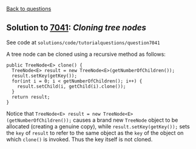 [Back to questions](../README.md)

## Solution to [7041](../questions/7041.md): *Cloning tree nodes*

See code at `solutions/code/tutorialquestions/question7041`

A tree node can be cloned using a
recursive method as follows:

```
public TreeNode<E> clone() {
  TreeNode<E> result = new TreeNode<E>(getNumberOfChildren());
  result.setKey(getKey());
  for(int i = 0; i < getNumberOfChildren(); i++) {
    result.setChild(i, getChild(i).clone());
  }
  return result;
}
```

Notice that `TreeNode<E> result = new TreeNode<E>(getNumberOfChildren());` causes a brand new `TreeNode`
object to be allocated (creating a genuine copy), while `result.setKey(getKey());` sets the `key` of `result`
to refer to the same object as the `key` of the object on which `clone()` is invoked.  Thus the key itself is not cloned.
